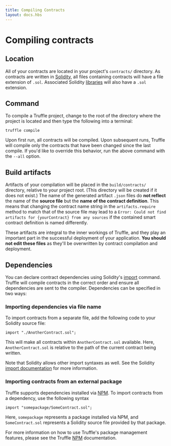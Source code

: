 ```yaml
---
title: Compiling Contracts
layout: docs.hbs
---
```

# Compiling contracts

## Location

All of your contracts are located in your project's `contracts/` directory. As contracts are written in [Solidity](https://solidity.readthedocs.io/en/develop/), all files containing contracts will have a file extension of `.sol`. Associated Solidity [libraries](https://solidity.readthedocs.org/en/latest/contracts.html#libraries) will also have a `.sol` extension.

## Command

To compile a Truffle project, change to the root of the directory where the project is located and then type the following into a terminal:

```shell
truffle compile
```

Upon first run, all contracts will be compiled. Upon subsequent runs, Truffle will compile only the contracts that have been changed since the last compile. If you'd like to override this behavior, run the above command with the `--all` option.

## Build artifacts
Artifacts of your compilation will be placed in the `build/contracts/` directory, relative to your project root. (This directory will be created if it does not exist.) The name of the generated artifact `.json` files do **not reflect** the name of the **source file** but the **name of the contract definition**. This means that changing the contract name string in the `artifacts.require` method to match that of the source file may lead to a `Error: Could not find artifacts for {yourContract} from any sources` if the contained smart contract definition is named differently.

These artifacts are integral to the inner workings of Truffle, and they play an important part in the successful deployment of your application. **You should not edit these files** as they'll be overwritten by contract compilation and deployment.

## Dependencies

You can declare contract dependencies using Solidity's [import](https://solidity.readthedocs.org/en/latest/layout-of-source-files.html#importing-other-source-files) command. Truffle will compile contracts in the correct order and ensure all dependencies are sent to the compiler. Dependencies can be specified in two ways:

### Importing dependencies via file name

To import contracts from a separate file, add the following code to your Solidity source file:

```solidity
import "./AnotherContract.sol";
```

This will make all contracts within `AnotherContract.sol` available. Here, `AnotherContract.sol` is relative to the path of the current contract being written.

Note that Solidity allows other import syntaxes as well. See the Solidity [import documentation](https://solidity.readthedocs.org/en/latest/layout-of-source-files.html#importing-other-source-files) for more information.

### Importing contracts from an external package

Truffle supports dependencies installed via [NPM](/docs/truffle/getting-started/package-management-via-npm). To import contracts from a dependency, use the following syntax

```solidity
import "somepackage/SomeContract.sol";
```

Here, `somepackage` represents a package installed via NPM, and `SomeContract.sol` represents a Solidity source file provided by that package.

For more information on how to use Truffle's package management features, please see the Truffle [NPM](../howto/package-management-via-npm.md) documentation.
